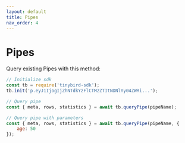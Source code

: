 ```yaml
---
layout: default
title: Pipes
nav_order: 4
---
```


# Pipes

Query existing Pipes with this method:

```js
// Initialize sdk
const tb = require('tinybird-sdk');
tb.init('p.eyJ1IjogIjZhNTdkYzFlCTM2ZTItNDNlYy04ZWRi...');

// Query pipe
const { meta, rows, statistics } = await tb.queryPipe(pipeName);

// Query pipe with parameters
const { meta, rows, statistics } = await tb.queryPipe(pipeName, {
    age: 50
});
```
